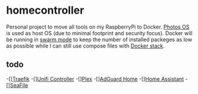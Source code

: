 # homecontroller
Personal project to move all tools on my RaspberryPi to Docker. [Photos OS](https://github.com/vmware/photon) is used as host OS (due to minimal footprint and security focus). Docker will be running in [swarm mode](https://docs.docker.com/engine/swarm/swarm-tutorial/) to keep the number of installed packeges as low as possible while I can still use compose files with [Docker stack](https://docs.docker.com/engine/reference/commandline/stack/).

## todo
-[][Traefik](https://hub.docker.com/_/traefik/)
-[][Unifi Controller](https://github.com/linuxserver/docker-unifi-controller)
-[][Plex](https://github.com/linuxserver/docker-plex)
-[][AdGuard Home](https://github.com/AdguardTeam/AdGuardHome/wiki/Docker)
-[][Home Assistant](https://www.home-assistant.io/docs/installation/docker/)
-[][SeaFile](https://download.seafile.com/published/seafile-manual/docker/deploy%20seafile%20with%20docker.md)